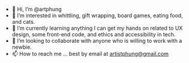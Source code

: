 - 👋 Hi, I’m @artphung
- 👀 I’m interested in whittling, gift wrapping, board games, eating food, and cats. 
- 🌱 I’m currently learning anything I can get my hands on related to UX design, some front-end code, and ethics and accessibility in tech.
- 💞️ I’m looking to collaborate with anyone who is willing to work with a newbie. 
- 📫 How to reach me ... best by email at artistphung@gmail.com

<!---
artphung/artphung is a ✨ special ✨ repository because its `README.md` (this file) appears on your GitHub profile.
You can click the Preview link to take a look at your changes.
--->
